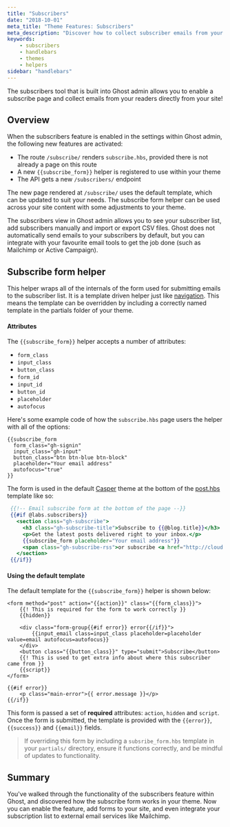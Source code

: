 ```yaml
---
title: "Subscribers"
date: "2018-10-01"
meta_title: "Theme Features: Subscribers"
meta_description: "Discover how to collect subscriber emails from your Ghost publication with this neat feature and some additional helpers in your theme!"
keywords:
    - subscribers
    - handlebars
    - themes
    - helpers
sidebar: "handlebars"
---
```



The subscribers tool that is built into Ghost admin allows you to enable a subscribe page and collect emails from your readers directly from your site!


## Overview

When the subscribers feature is enabled in the settings within Ghost admin, the following new features are activated:

* The route `/subscribe/` renders `subscribe.hbs`, provided there is not already a page on this route
* A new `{{subscribe_form}}` helper is registered to use within your theme
* The API gets a new `/subscribers/` endpoint

The new page rendered at `/subscribe/` uses the default template, which can be updated to suit your needs. The subscribe form helper can be used across your site content with some adjustments to your theme.

The subscribers view in Ghost admin allows you to see your subscriber list, add subscribers manually and import or export CSV files. Ghost does not automatically send emails to your subscribers by default, but you can integrate with your favourite email tools to get the job done (such as Mailchimp or Active Campaign).


## Subscribe form helper

This helper wraps all of the internals of the form used for submitting emails to the subscriber list. It is a template driven helper just like [navigation](/api/handlebars-themes/helpers/navigation/). This means the template can be overridden by including a correctly named template in the partials folder of your theme.

#### Attributes

The `{{subscribe_form}}` helper accepts a number of attributes:

* `form_class`
* `input_class`
* `button_class`
* `form_id`
* `input_id`
* `button_id`
* `placeholder`
* `autofocus`

Here's some example code of how the `subscribe.hbs` page users the helper with all of the options:

```handlebars:title=Helper usage
{{subscribe_form
  form_class="gh-signin"
  input_class="gh-input"
  button_class="btn btn-blue btn-block"
  placeholder="Your email address"
  autofocus="true"
}}
```

The form is used in the default [Casper](https://github.com/TryGhost/Casper/) theme at the bottom of the [post.hbs](https://github.com/TryGhost/Casper/blob/1.3.0/post.hbs/) template like so:

```handlebars:title=post.hbs
 {{!-- Email subscribe form at the bottom of the page --}}
 {{#if @labs.subscribers}}
   <section class="gh-subscribe">
     <h3 class="gh-subscribe-title">Subscribe to {{@blog.title}}</h3>
     <p>Get the latest posts delivered right to your inbox.</p>
     {{subscribe_form placeholder="Your email address"}}
     <span class="gh-subscribe-rss">or subscribe <a href="http://cloud.feedly.com/#subscription/feed/{{@blog.url}}/rss/">via RSS</a> with Feedly!</span>
   </section>
 {{/if}}
 ```

#### Using the default template

The default template for the `{{subscribe_form}}` helper is shown below:

```handlebars:title=Rendered output
<form method="post" action="{{action}}" class="{{form_class}}">
    {{! This is required for the form to work correctly }}
    {{hidden}}

    <div class="form-group{{#if error}} error{{/if}}">
        {{input_email class=input_class placeholder=placeholder value=email autofocus=autofocus}}
    </div>
    <button class="{{button_class}}" type="submit">Subscribe</button>
    {{! This is used to get extra info about where this subscriber came from }}
    {{script}}
</form>

{{#if error}}
    <p class="main-error">{{ error.message }}</p>
{{/if}}
```

This form is passed a set of **required** attributes: `action`, `hidden` and `script`. Once the form is submitted, the template is provided with the `{{error}}`, `{{success}}` and `{{email}}` fields.

> If overriding this form by including a `subsribe_form.hbs` template in your `partials/` directory, ensure it functions correctly, and be mindful of updates to functionality.


## Summary

You've walked through the functionality of the subscribers feature within Ghost, and discovered how the subscribe form works in your theme. Now you can enable the feature, add forms to your site, and even integrate your subscription list to external email services like Mailchimp.
